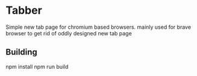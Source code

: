 # Tabber
Simple new tab page for chromium based browsers.
mainly used for brave browser to get rid of oddly designed new tab page

## Building
npm install
npm run build